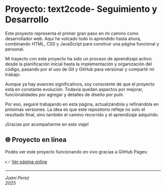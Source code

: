 # Proyecto: text2code- Seguimiento y Desarrollo

Este proyecto representa el primer gran paso en mi camino como desarrollador web. Aquí he volcado todo lo aprendido hasta ahora, combinando HTML, CSS y JavaScript para construir una página funcional y personal.

Mi trayecto con este proyecto ha sido un proceso de aprendizaje activo: desde la planificación inicial hasta la implementación y organización del código, pasando por el uso de Git y GitHub para versionar y compartir mi trabajo.

Aunque ya hay avances significativos, soy consciente de que el proyecto está en constante evolución. Todavía quedan aspectos por mejorar, funcionalidades por agregar y detalles de diseño por pulir.

Por eso, seguiré trabajando en esta página, actualizándola y refinándola en próximas versiones. La idea es que este repositorio refleje no solo el resultado final, sino también el camino recorrido y el aprendizaje adquirido.

¡Gracias por acompañarme en este viaje!

## 🌐 Proyecto en línea

Podés ver este proyecto funcionando en vivo gracias a GitHub Pages:

👉 [Ver página online](https://juaniperez.github.io/text2code/)


---

*Juani Perez*  
*2025*
